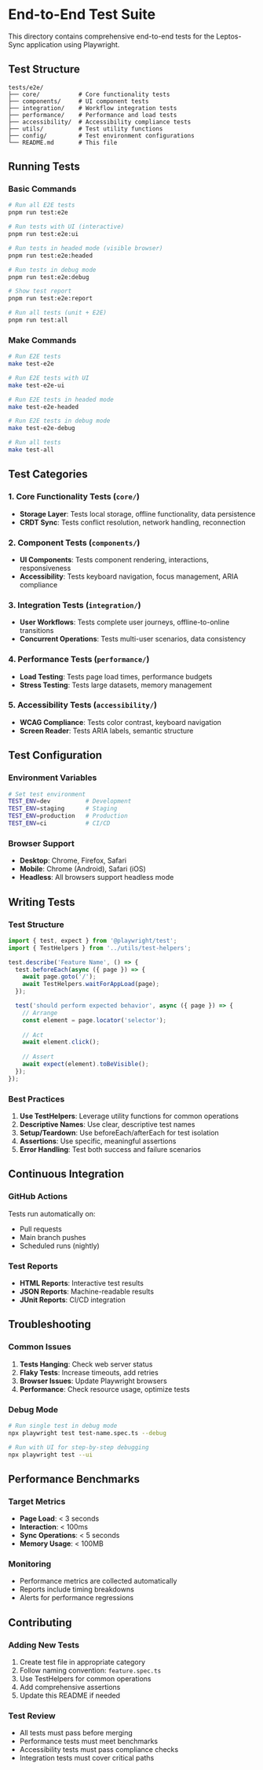 # End-to-End Test Suite

This directory contains comprehensive end-to-end tests for the Leptos-Sync application using Playwright.

## Test Structure

```
tests/e2e/
├── core/           # Core functionality tests
├── components/     # UI component tests
├── integration/    # Workflow integration tests
├── performance/    # Performance and load tests
├── accessibility/  # Accessibility compliance tests
├── utils/          # Test utility functions
├── config/         # Test environment configurations
└── README.md       # This file
```

## Running Tests

### Basic Commands

```bash
# Run all E2E tests
pnpm run test:e2e

# Run tests with UI (interactive)
pnpm run test:e2e:ui

# Run tests in headed mode (visible browser)
pnpm run test:e2e:headed

# Run tests in debug mode
pnpm run test:e2e:debug

# Show test report
pnpm run test:e2e:report

# Run all tests (unit + E2E)
pnpm run test:all
```

### Make Commands

```bash
# Run E2E tests
make test-e2e

# Run E2E tests with UI
make test-e2e-ui

# Run E2E tests in headed mode
make test-e2e-headed

# Run E2E tests in debug mode
make test-e2e-debug

# Run all tests
make test-all
```

## Test Categories

### 1. Core Functionality Tests (`core/`)
- **Storage Layer**: Tests local storage, offline functionality, data persistence
- **CRDT Sync**: Tests conflict resolution, network handling, reconnection

### 2. Component Tests (`components/`)
- **UI Components**: Tests component rendering, interactions, responsiveness
- **Accessibility**: Tests keyboard navigation, focus management, ARIA compliance

### 3. Integration Tests (`integration/`)
- **User Workflows**: Tests complete user journeys, offline-to-online transitions
- **Concurrent Operations**: Tests multi-user scenarios, data consistency

### 4. Performance Tests (`performance/`)
- **Load Testing**: Tests page load times, performance budgets
- **Stress Testing**: Tests large datasets, memory management

### 5. Accessibility Tests (`accessibility/`)
- **WCAG Compliance**: Tests color contrast, keyboard navigation
- **Screen Reader**: Tests ARIA labels, semantic structure

## Test Configuration

### Environment Variables

```bash
# Set test environment
TEST_ENV=dev          # Development
TEST_ENV=staging      # Staging
TEST_ENV=production   # Production
TEST_ENV=ci           # CI/CD
```

### Browser Support

- **Desktop**: Chrome, Firefox, Safari
- **Mobile**: Chrome (Android), Safari (iOS)
- **Headless**: All browsers support headless mode

## Writing Tests

### Test Structure

```typescript
import { test, expect } from '@playwright/test';
import { TestHelpers } from '../utils/test-helpers';

test.describe('Feature Name', () => {
  test.beforeEach(async ({ page }) => {
    await page.goto('/');
    await TestHelpers.waitForAppLoad(page);
  });

  test('should perform expected behavior', async ({ page }) => {
    // Arrange
    const element = page.locator('selector');
    
    // Act
    await element.click();
    
    // Assert
    await expect(element).toBeVisible();
  });
});
```

### Best Practices

1. **Use TestHelpers**: Leverage utility functions for common operations
2. **Descriptive Names**: Use clear, descriptive test names
3. **Setup/Teardown**: Use beforeEach/afterEach for test isolation
4. **Assertions**: Use specific, meaningful assertions
5. **Error Handling**: Test both success and failure scenarios

## Continuous Integration

### GitHub Actions

Tests run automatically on:
- Pull requests
- Main branch pushes
- Scheduled runs (nightly)

### Test Reports

- **HTML Reports**: Interactive test results
- **JSON Reports**: Machine-readable results
- **JUnit Reports**: CI/CD integration

## Troubleshooting

### Common Issues

1. **Tests Hanging**: Check web server status
2. **Flaky Tests**: Increase timeouts, add retries
3. **Browser Issues**: Update Playwright browsers
4. **Performance**: Check resource usage, optimize tests

### Debug Mode

```bash
# Run single test in debug mode
npx playwright test test-name.spec.ts --debug

# Run with UI for step-by-step debugging
npx playwright test --ui
```

## Performance Benchmarks

### Target Metrics

- **Page Load**: < 3 seconds
- **Interaction**: < 100ms
- **Sync Operations**: < 5 seconds
- **Memory Usage**: < 100MB

### Monitoring

- Performance metrics are collected automatically
- Reports include timing breakdowns
- Alerts for performance regressions

## Contributing

### Adding New Tests

1. Create test file in appropriate category
2. Follow naming convention: `feature.spec.ts`
3. Use TestHelpers for common operations
4. Add comprehensive assertions
5. Update this README if needed

### Test Review

- All tests must pass before merging
- Performance tests must meet benchmarks
- Accessibility tests must pass compliance checks
- Integration tests must cover critical paths
